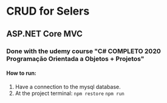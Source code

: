 # CRUD for Selers
## ASP.NET Core MVC

### Done with the udemy course **"C# COMPLETO 2020 Programação Orientada a Objetos + Projetos"**

####  How to run:
1. Have a connection to the mysql database.
2. At the project terminal: 
   `npm restore`
   `npm run`
